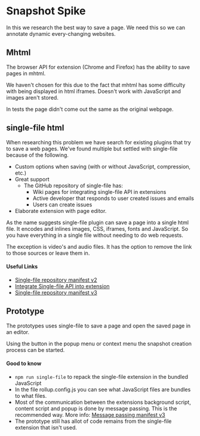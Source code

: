 # Snapshot Spike

In this we research the best way to save a page. We need this so we can annotate dynamic every-changing websites.

## Mhtml

The browser API for extension (Chrome and Firefox) has the ability to save pages in mhtml.

We haven't chosen for this due to the fact that mhtml has some difficulty with being displayed in html iframes. Doesn't work with JavaScript and images aren't stored.

In tests the page didn't come out the same as the original webpage.

## single-file html

When researching this problem we have search for existing plugins that try to save a web pages. We've found multiple but settled with single-file because of the following.

* Custom options when saving (with or without JavaScript, compression, etc.)
* Great support
  * The GitHub repository of single-file has:
    * Wiki pages for integrating single-file API in extensions
    * Active developer that responds to user created issues and emails
    * Users can create issues
* Elaborate extension with page editor.

As the name suggests single-file plugin can save a page into a single html file. It encodes and inlines images, CSS, iframes, fonts and JavaScript. So you have everything in a single file without needing to do web requests.

The exception is video's and audio files. It has the option to remove the link to those sources or leave them in.



#### Useful Links

* [Single-file repository manifest v2](https://github.com/gildas-lormeau/SingleFile)
* [Integrate Single-file API into extension](https://github.com/gildas-lormeau/SingleFile/wiki/How-to-integrate-the-API-of-SingleFile-into-an-extension)
* [Single-file repository manifest v3](https://github.com/gildas-lormeau/SingleFile-Lite)



## Prototype

The prototypes uses single-file to save a page and open the saved page in an editor.

Using the button in the popup menu or context menu the snapshot creation process can be started.

#### Good to know

- `npm run single-file`  to repack the single-file extension in the bundled JavaScript
- In the file rollup.config.js you can see what JavaScript files are bundles to what files.
- Most of the communication between the extensions background script, content script and popup is done by message passing. This is the recommended way. More info: [Message passing manifest v3](https://developer.chrome.com/docs/extensions/mv3/messaging/)
- The prototype still has allot of code remains from the single-file extension that isn't used.
